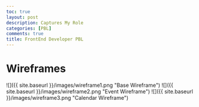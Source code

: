 ```yaml
---
toc: true
layout: post
description: Captures My Role
categories: [PBL]
comments: true
title: FrontEnd Developer PBL
---
```


# Wireframes

![]({{ site.baseurl }}/images/wireframe1.png "Base Wireframe")
![]({{ site.baseurl }}/images/wireframe2.png "Event Wireframe")
![]({{ site.baseurl }}/images/wireframe3.png "Calendar Wireframe")


